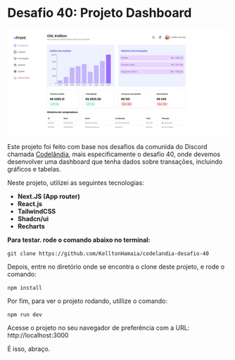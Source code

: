 # Desafio 40: Projeto Dashboard 
![Tela inicial do site ](https://raw.githubusercontent.com/KelltonHamaia/codelandia-desafio-40/main/public/images/desafio-40.jpg)

Este projeto foi feito com base nos desafios da comunida do Discord chamada [Codelândia](https://discord.gg/RWM8B83K), mais especificamente o desafio 40, onde devemos desenvolver uma dashboard que tenha dados sobre transações, incluindo gráficos e tabelas.

Neste projeto, utilizei as seguintes tecnologias: 

 - **Next.JS (App router)**
 - **React.js**
 - **TailwindCSS**
 - **Shadcn/ui**
 - **Recharts** 

**Para testar. rode o comando abaixo no terminal:** 

    git clone https://github.com/KelltonHamaia/codelandia-desafio-40
Depois, entre no diretório onde se encontra o clone deste projeto, e rode o comando:

    npm install
Por fim, para ver o projeto rodando, utillize o comando:

    npm run dev
   
Acesse o projeto no seu navegador de preferência com a URL: http://localhost:3000 

É isso, abraço.
